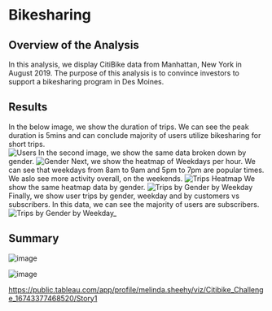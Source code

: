 # Bikesharing

## Overview of the Analysis

In this analysis, we display CitiBike data from Manhattan, New York in August 2019. The purpose of this analysis is to convince investors to support a bikesharing program in Des Moines. 

## Results

In the below image, we show the duration of trips. We can see the peak duration is 5mins and can conclude majority of users utilize bikesharing for short trips.  
![Users](https://user-images.githubusercontent.com/114771735/213892254-0ff062ad-3529-42cc-b639-5b101b14fe72.png)
In the second image, we show the same data broken down by gender. 
![Gender](https://user-images.githubusercontent.com/114771735/213892286-375d4679-e284-4343-830d-8bcdb8020a46.png)
Next, we show the heatmap of Weekdays per hour. We can see that weekdays from 8am to 9am and 5pm to 7pm are popular times. We aslo see more activity overall, on the weekends. 
![Trips Heatmap](https://user-images.githubusercontent.com/114771735/213892309-9b30a648-092b-465c-881b-1c7ecff1a26b.png)
We show the same heatmap data by gender. 
![Trips by Gender by Weekday](https://user-images.githubusercontent.com/114771735/213892350-00ddb87d-67c4-466e-8439-aa5fe4564d19.png)
Finally, we show user trips by gender, weekday and by customers vs subscribers. In this data, we can see the majority of users are subscribers.
![Trips by Gender by Weekday_](https://user-images.githubusercontent.com/114771735/213892367-a4c6f658-d14a-49c2-be07-2496da8a84c6.png)

## Summary

![image](https://user-images.githubusercontent.com/114771735/213894161-21058de1-ccd5-4fa5-a94a-991fd1c3a69c.png)

![image](https://user-images.githubusercontent.com/114771735/213894194-f9285100-7acb-4382-bf9d-970b46dc41c2.png)



https://public.tableau.com/app/profile/melinda.sheehy/viz/Citibike_Challenge_16743377468520/Story1
